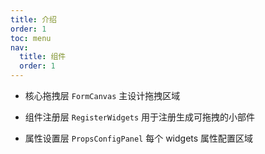 ```yaml
---
title: 介绍
order: 1
toc: menu
nav:
  title: 组件
  order: 1
---
```


<Alert>

- 核心拖拽层 `FormCanvas` 主设计拖拽区域

- 组件注册层 `RegisterWidgets` 用于注册生成可拖拽的小部件

- 属性设置层 `PropsConfigPanel` 每个 widgets 属性配置区域

</Alert>
